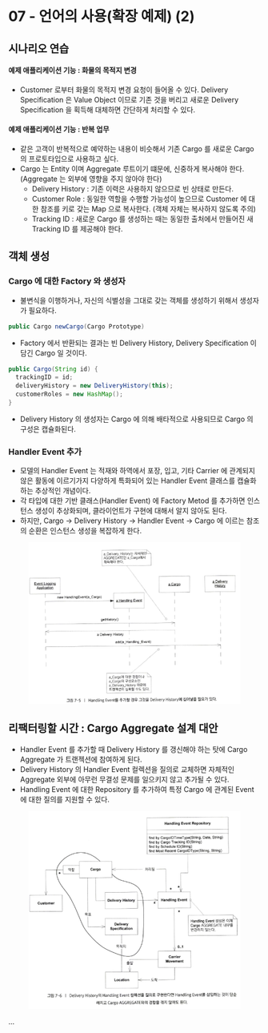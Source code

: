 # 07 - 언어의 사용(확장 예제) (2)

## 시나리오 연습&#x20;

#### 예제 애플리케이션 기능 : 화물의 목적지 변경&#x20;

* Customer 로부터 화물의 목적지 변경 요청이 들어올 수 있다. Delivery Specification 은 Value Object 이므로 기존 것을 버리고 새로운 Delivery Specification 을 획득해 대체하면 간단하게 처리할 수 있다.&#x20;

#### 예제 애플리케이션 기능 : 반복 업무

* 같은 고객이 반복적으로 예약하는 내용이 비슷해서 기존 Cargo 를 새로운 Cargo 의 프로토타입으로 사용하고 싶다.&#x20;
* Cargo 는 Entity 이며 Aggregate 루트이기 떄문에, 신중하게 복사해야 한다. \
  (Aggregate 는 외부에 영향을 주지 않아야 한다)&#x20;
  * Delivery History  : 기존 이력은 사용하지 않으므로 빈 상태로 만든다.&#x20;
  * Customer Role : 동일한 역할을 수행할 가능성이 높으므로 Customer 에 대한 참조를 키로 갖는 Map 으로 복사한다. (객체 자체는 복사하지 않도록 주의)&#x20;
  * Tracking ID : 새로운 Cargo 를 생성하는 때는 동일한 출처에서 만들어진 새 Tracking ID 를 제공해야 한다.&#x20;

## 객체 생성&#x20;

### Cargo 에 대한 Factory 와 생성자&#x20;

* 불변식을 이행하거나, 자신의 식별성을 그대로 갖는 객체를 생성하기 위해서 생성자가 필요하다.&#x20;

```java
public Cargo newCargo(Cargo Prototype)
```

* Factory 에서 반환되는 결과는 빈 Delivery History, Delivery Specification 이 담긴 Cargo 일 것이다.&#x20;

```java
public Cargo(String id) {
  trackingID = id;
  deliveryHistory = new DeliveryHistory(this);
  customerRoles = new HashMap();
}
```

* Delivery History 의 생성자는 Cargo 에 의해 배타적으로 사용되므로 Cargo 의 구성은 캡슐화된다.

### Handler Event 추가&#x20;

* 모델의 Handler Event 는 적재와 하역에서 포장, 입고, 기타 Carrier 에 관계되지 않은 활동에 이르기가지 다양하게 특화되어 있는 Handler Event 클래스를 캡슐화하는 추상적인 개념이다.&#x20;
* 각 타입에 대한 기반 클래스(Handler Event) 에 Factory Metod 를 추가하면 인스턴스 생성이 추상화되며, 클라이언트가 구현에 대해서 알지 않아도 된다.&#x20;
* 하지만, Cargo -> Delivery History -> Handler Event -> Cargo 에 이르는 참조의 순환은 인스턴스 생성을 복잡하게 한다.&#x20;

<figure><img src="../../../../.gitbook/assets/image (4) (1) (1) (1).png" alt=""><figcaption></figcaption></figure>

## 리팩터링할 시간 : Cargo Aggregate 설계 대안&#x20;

* &#x20;Handler Event 를 추가할 때 Delivery History 를 갱신해야 하는 탓에 Cargo Aggregate 가 트랜젝션에 참여하게 된다.&#x20;
* Delivery History 의 Handler Event 컬렉션을 질의로 교체하면 자체적인 Aggregate 외부에 아무런 무결성 문제를 일으키지 않고 추가될 수 있다.&#x20;
* Handling Event 에 대한 Repository 를 추가하여 특정 Cargo 에 관계된 Event 에 대한 질의를 지원할 수 있다.&#x20;

<figure><img src="../../../../.gitbook/assets/image (5) (1) (1) (1).png" alt=""><figcaption></figcaption></figure>

...&#x20;

